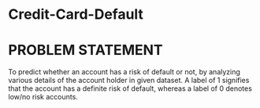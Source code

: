 # Credit-Card-Default
# PROBLEM STATEMENT

To predict whether an account has a risk of default 
or not, by analyzing various details of the account 
holder in given dataset. A label of 1 signifies that the 
account has a definite risk of default, whereas a 
label of 0 denotes low/no risk accounts.
